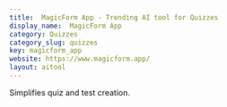 ```yaml
---
title:  MagicForm App - Trending AI tool for Quizzes
display_name:  MagicForm App
category: Quizzes
category_slug: quizzes
key: magicform_app
website: https://www.magicform.app/
layout: aitool
---
```


Simplifies quiz and test creation.
